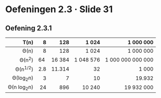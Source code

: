 # Oefeningen 2.3 &middot; Slide 31

## Oefening 2.3.1

| T(n)                        | 8    | 128    | 1 024     | 1 000 000         |
| --------------------------: | ---: | -----: | --------: | ----------------: |
| &Theta;(n)                  | 8    | 128    | 1 024     | 1 000 000         |
| &Theta;(n<sup>2</sup>)      | 64   | 16 384 | 1 048 576 | 1 000 000 000 000 |
| &Theta;(n<sup>1/2</sup>)    | 2.8  | 11.314 | 32        | 1 000             |
| &Theta;(log<sub>2</sub>n)   | 3    | 7      | 10        | 19.932            |
| &Theta;(n log<sub>2</sub>n) | 24   | 896    | 10 240    | 19 932 000        |
